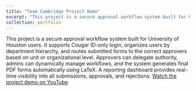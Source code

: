 ```yaml
---
title: "Team Cambridge Project Demo"
excerpt: "This project is a secure approval workflow system built for University of Houston users. It supports Cougar ID-only login, organizes users by department hierarchy, and routes submitted forms to the correct approvers based on unit or organizational level. Approvers can delegate authority, admins can dynamically manage workflows, and the system generates final PDF forms automatically using LaTeX. A reporting dashboard provides real-time visibility into all submissions, approvals, and rejections."
collection: portfolio
---
```

This project is a secure approval workflow system built for University of Houston users. It supports Cougar ID-only login, organizes users by department hierarchy, and routes submitted forms to the correct approvers based on unit or organizational level. Approvers can delegate authority, admins can dynamically manage workflows, and the system generates final PDF forms automatically using LaTeX. A reporting dashboard provides real-time visibility into all submissions, approvals, and rejections.
[Watch the project demo on YouTube](https://www.youtube.com/watch?v=Y1gwqXkWhXM)





